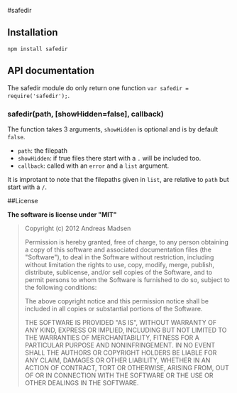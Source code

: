 #safedir

## Installation

```sheel
npm install safedir
```

## API documentation

The safedir module do only return one function `var safedir = require('safedir');`.

### safedir(path, [showHidden=false], callback)

The function takes 3 arguments, `showHidden` is optional and is by default `false`.

* `path`: the filepath
* `showHidden`: if true files there start with a `.` will be included too.
* `callback`: called with an `error` and a `list` argument.

It is improtant to note that the filepaths given in `list`, are relative to `path`
but start with a `/`.

##License

**The software is license under "MIT"**

> Copyright (c) 2012 Andreas Madsen
>
> Permission is hereby granted, free of charge, to any person obtaining a copy
> of this software and associated documentation files (the "Software"), to deal
> in the Software without restriction, including without limitation the rights
> to use, copy, modify, merge, publish, distribute, sublicense, and/or sell
> copies of the Software, and to permit persons to whom the Software is
> furnished to do so, subject to the following conditions:
>
> The above copyright notice and this permission notice shall be included in
> all copies or substantial portions of the Software.
>
> THE SOFTWARE IS PROVIDED "AS IS", WITHOUT WARRANTY OF ANY KIND, EXPRESS OR
> IMPLIED, INCLUDING BUT NOT LIMITED TO THE WARRANTIES OF MERCHANTABILITY,
> FITNESS FOR A PARTICULAR PURPOSE AND NONINFRINGEMENT. IN NO EVENT SHALL THE
> AUTHORS OR COPYRIGHT HOLDERS BE LIABLE FOR ANY CLAIM, DAMAGES OR OTHER
> LIABILITY, WHETHER IN AN ACTION OF CONTRACT, TORT OR OTHERWISE, ARISING FROM,
> OUT OF OR IN CONNECTION WITH THE SOFTWARE OR THE USE OR OTHER DEALINGS IN
> THE SOFTWARE.
